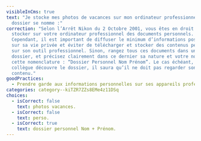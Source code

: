 ```yaml
---
visibleInCms: true
text: "Je stocke mes photos de vacances sur mon ordinateur professionnel, le
  dossier se nomme :"
correction: "Selon l’Arrêt Nikon du 2 Octobre 2001, vous êtes en droit de
  stocker sur votre ordinateur professionnel des documents personnels.
  Cependant, il est important de diffuser le minimum d’informations possibles
  sur sa vie privée et éviter de télécharger et stocker des contenus personnels
  sur son outil professionnel. Sinon, rangez tous ces documents dans un même
  dossier, et précisez clairement dans ce dernier sa nature et votre nom sous
  cette nomenclature : “Dossier Personnel Nom Prénom”. Le cas échéant, si un
  collègue découvre le dossier, il saura qu’il ne doit pas regarder son
  contenu."
goodPractices:
  - Prendre garde aux informations personnelles sur ses appareils professionnels.
categories: category--kiTZR7ZZs8EMe4z11DSq
choices:
  - isCorrect: false
    text: photos vacances.
  - isCorrect: false
    text: perso.
  - isCorrect: true
    text: dossier personnel Nom + Prénom.
---
```

